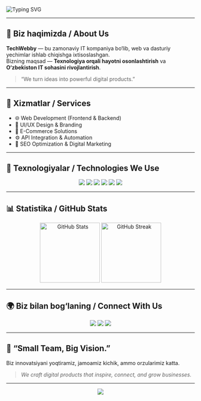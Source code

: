 <!-- TechWebby GitHub Profile README -->

<img src="https://readme-typing-svg.demolab.com?font=Poppins&weight=600&size=30&duration=4000&pause=800&color=36BCF7&center=true&vCenter=true&width=1000&lines=👋+Salom%2C+biz+TechWebby!;🚀+Innovatsion+IT+yechimlar+yaratuvchilari;🌐+Building+modern+web+experiences" alt="Typing SVG" />

---

## 🌟 Biz haqimizda / About Us
**TechWebby** — bu zamonaviy IT kompaniya bo‘lib, web va dasturiy yechimlar ishlab chiqishga ixtisoslashgan.  
Bizning maqsad — **Texnologiya orqali hayotni osonlashtirish** va **O‘zbekiston IT sohasini rivojlantirish**.

> “We turn ideas into powerful digital products.”

---

## 💼 Xizmatlar / Services
- 🌐 Web Development (Frontend & Backend)
- 🎨 UI/UX Design & Branding
- 🛒 E-Commerce Solutions
- ⚙️ API Integration & Automation
- 🚀 SEO Optimization & Digital Marketing

---

## 🧠 Texnologiyalar / Technologies We Use

<p align="center">
  <img src="https://img.shields.io/badge/HTML5-E34F26?style=for-the-badge&logo=html5&logoColor=white"/>
  <img src="https://img.shields.io/badge/CSS3-1572B6?style=for-the-badge&logo=css3&logoColor=white"/>
  <img src="https://img.shields.io/badge/TailwindCSS-38B2AC?style=for-the-badge&logo=tailwind-css&logoColor=white"/>
  <img src="https://img.shields.io/badge/JavaScript-F7DF1E?style=for-the-badge&logo=javascript&logoColor=black"/>
  <img src="https://img.shields.io/badge/React-61DAFB?style=for-the-badge&logo=react&logoColor=black"/>
  <img src="https://img.shields.io/badge/PHP-777BB4?style=for-the-badge&logo=php&logoColor=white"/>
</p>

---

## 📊 Statistika / GitHub Stats
<p align="center">
  <img src="https://github-readme-stats.vercel.app/api?username=TechWebby&show_icons=true&theme=tokyonight" alt="GitHub Stats" height="160px"/>
  <img src="https://github-readme-streak-stats.herokuapp.com/?user=TechWebby&theme=tokyonight" alt="GitHub Streak" height="160px"/>
</p>

---

## 🌍 Biz bilan bog‘laning / Connect With Us
<p align="center">
  <a href="https://t.me/TechWebby"><img src="https://img.shields.io/badge/Telegram-0088cc?style=for-the-badge&logo=telegram&logoColor=white" /></a>
  <a href="mailto:info@techwebby.com"><img src="https://img.shields.io/badge/Email-FF4B4B?style=for-the-badge&logo=gmail&logoColor=white" /></a>
  <a href="https://github.com/TechWebby"><img src="https://img.shields.io/badge/GitHub-181717?style=for-the-badge&logo=github&logoColor=white" /></a>
</p>

---

## 💬 “Small Team, Big Vision.”
Biz innovatsiyani yoqtiramiz, jamoamiz kichik, ammo orzularimiz katta.  
> *We craft digital products that inspire, connect, and grow businesses.*

---

<p align="center">
  <img src="https://capsule-render.vercel.app/api?type=waving&color=0:00C6FF,100:0072FF&height=120&section=footer"/>
</p>
